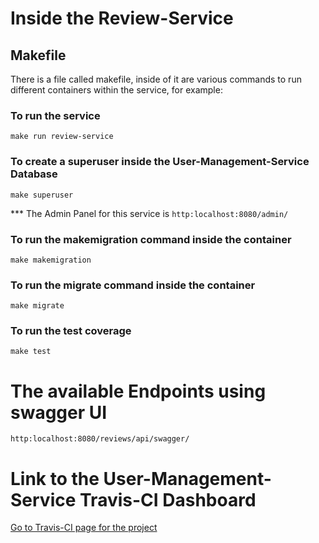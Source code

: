 # Inside the Review-Service

## Makefile

There is a file called makefile, inside of it are various commands to run different containers within the service, for example:

### To run the service
`make run review-service`

### To create a superuser inside the User-Management-Service Database
`make superuser`

*** The Admin Panel for this service is
`http:localhost:8080/admin/`

### To run the makemigration command inside the container
`make makemigration`

### To run the migrate command inside the container
`make migrate`

### To run the test coverage
`make test`

# The available Endpoints using swagger UI
`http:localhost:8080/reviews/api/swagger/`


# Link to the User-Management-Service Travis-CI Dashboard
[Go to Travis-CI page for the project](https://app.travis-ci.com/github/blitz-de/review_service)  


